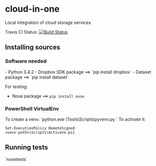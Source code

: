 cloud-in-one
============

Local integration of cloud storage services

Travis CI Status:
[![Build Status](https://travis-ci.org/vguzmanp/cloud-in-one.svg?branch=master)](https://travis-ci.org/vguzmanp/cloud-in-one)

<h2>Installing sources</h2>
<h3>Software needed</h3>
- Python 3.4.2
- Dropbox SDK package ==> `pip install dropbox`
- Dataset package ==> `pip install dataset`

For testing:
- Nose package ==> `pip install nose`


<h3>PowerShell VirtualEnv</h3>
To create a venv:
`python.exe <Path to python>\Tools\Scripts\pyvenv.py <venv-path>`
To activate it:

    Set-ExecutionPolicy RemoteSigned
    <venv-path>\Scripts\Activate.ps1

<h2>Running tests</h2>
`nosetests`
